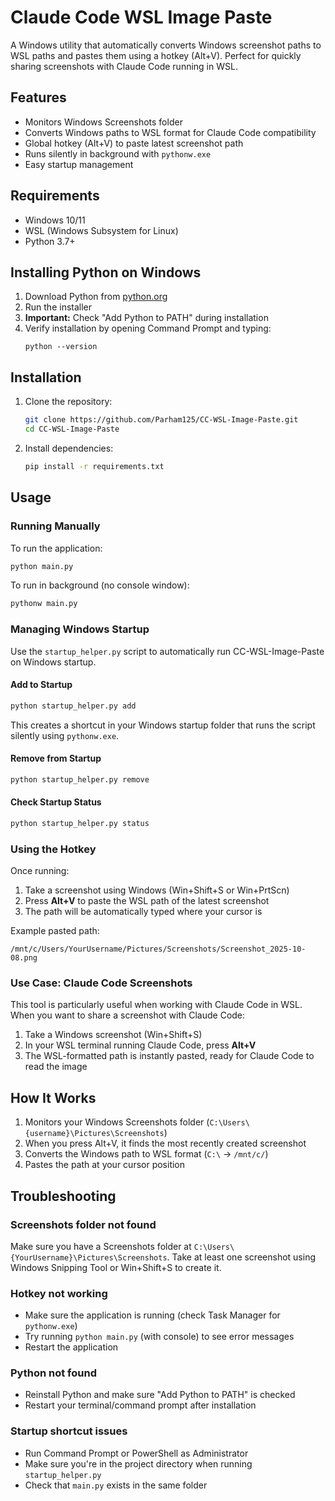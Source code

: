 # Claude Code WSL Image Paste

A Windows utility that automatically converts Windows screenshot paths to WSL paths and pastes them using a hotkey (Alt+V). Perfect for quickly sharing screenshots with Claude Code running in WSL.

## Features

- Monitors Windows Screenshots folder
- Converts Windows paths to WSL format for Claude Code compatibility
- Global hotkey (Alt+V) to paste latest screenshot path
- Runs silently in background with `pythonw.exe`
- Easy startup management

## Requirements

- Windows 10/11
- WSL (Windows Subsystem for Linux)
- Python 3.7+

## Installing Python on Windows

1. Download Python from [python.org](https://www.python.org/downloads/)
2. Run the installer
3. **Important:** Check "Add Python to PATH" during installation
4. Verify installation by opening Command Prompt and typing:
   ```
   python --version
   ```

## Installation

1. Clone the repository:
   ```bash
   git clone https://github.com/Parham125/CC-WSL-Image-Paste.git
   cd CC-WSL-Image-Paste
   ```

2. Install dependencies:
   ```bash
   pip install -r requirements.txt
   ```

## Usage

### Running Manually

To run the application:
```bash
python main.py
```

To run in background (no console window):
```bash
pythonw main.py
```

### Managing Windows Startup

Use the `startup_helper.py` script to automatically run CC-WSL-Image-Paste on Windows startup.

#### Add to Startup

```bash
python startup_helper.py add
```

This creates a shortcut in your Windows startup folder that runs the script silently using `pythonw.exe`.

#### Remove from Startup

```bash
python startup_helper.py remove
```

#### Check Startup Status

```bash
python startup_helper.py status
```

### Using the Hotkey

Once running:
1. Take a screenshot using Windows (Win+Shift+S or Win+PrtScn)
2. Press **Alt+V** to paste the WSL path of the latest screenshot
3. The path will be automatically typed where your cursor is

Example pasted path:
```
/mnt/c/Users/YourUsername/Pictures/Screenshots/Screenshot_2025-10-08.png
```

### Use Case: Claude Code Screenshots

This tool is particularly useful when working with Claude Code in WSL. When you want to share a screenshot with Claude Code:
1. Take a Windows screenshot (Win+Shift+S)
2. In your WSL terminal running Claude Code, press **Alt+V**
3. The WSL-formatted path is instantly pasted, ready for Claude Code to read the image

## How It Works

1. Monitors your Windows Screenshots folder (`C:\Users\{username}\Pictures\Screenshots`)
2. When you press Alt+V, it finds the most recently created screenshot
3. Converts the Windows path to WSL format (`C:\` → `/mnt/c/`)
4. Pastes the path at your cursor position

## Troubleshooting

### Screenshots folder not found
Make sure you have a Screenshots folder at `C:\Users\{YourUsername}\Pictures\Screenshots`. Take at least one screenshot using Windows Snipping Tool or Win+Shift+S to create it.

### Hotkey not working
- Make sure the application is running (check Task Manager for `pythonw.exe`)
- Try running `python main.py` (with console) to see error messages
- Restart the application

### Python not found
- Reinstall Python and make sure "Add Python to PATH" is checked
- Restart your terminal/command prompt after installation

### Startup shortcut issues
- Run Command Prompt or PowerShell as Administrator
- Make sure you're in the project directory when running `startup_helper.py`
- Check that `main.py` exists in the same folder
